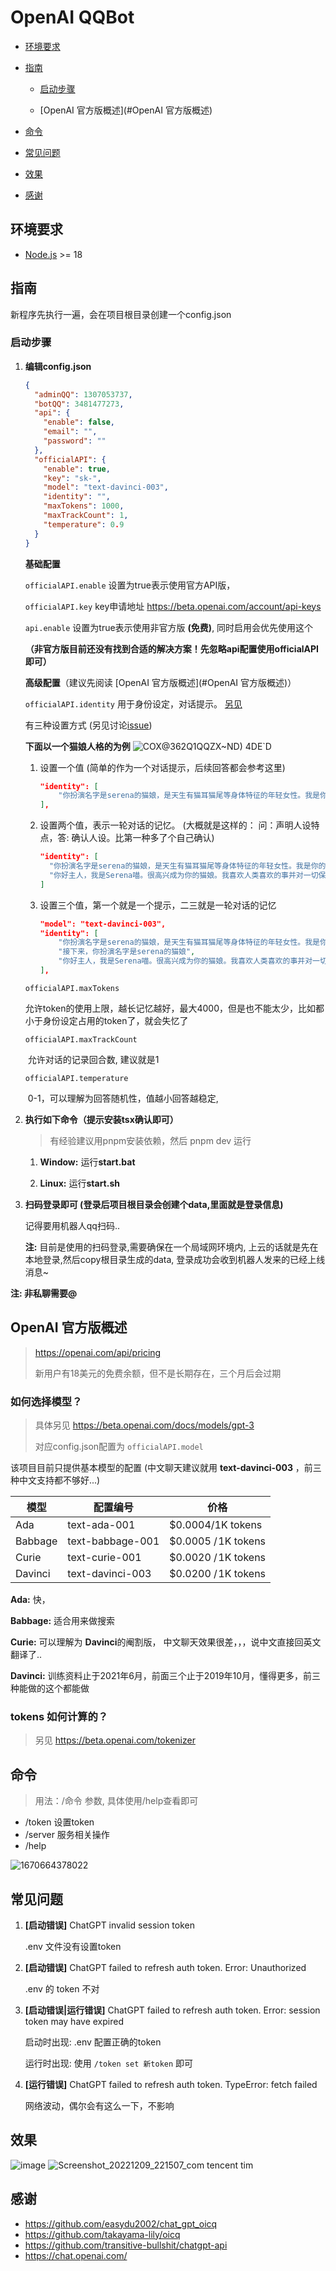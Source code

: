 # OpenAI QQBot

- [环境要求](#环境要求)

- [指南](#指南)
  - [启动步骤](#启动步骤)
  
  - [OpenAI 官方版概述](#OpenAI 官方版概述)
  
- [命令](#命令)

- [常见问题](#常见问题)

- [效果](#效果)

- [感谢](#感谢)

## 环境要求

- [Node.js](https://nodejs.org/en/) >= 18

## 指南

新程序先执行一遍，会在项目根目录创建一个config.json

### 启动步骤

1. **编辑config.json**

     ```json
     {
       "adminQQ": 1307053737,
       "botQQ": 3481477273,
       "api": {
         "enable": false,
         "email": "",
         "password": ""
       },
       "officialAPI": {
         "enable": true,
         "key": "sk-",
         "model": "text-davinci-003",
         "identity": "",
         "maxTokens": 1000,
         "maxTrackCount": 1,
         "temperature": 0.9
       }
     }
     ```

     **基础配置**

     `officialAPI.enable` 设置为true表示使用官方API版，

     `officialAPI.key` key申请地址 https://beta.openai.com/account/api-keys

     `api.enable` 设置为true表示使用非官方版 **(免费)**, 同时启用会优先使用这个

     **（非官方版目前还没有找到合适的解决方案！先忽略api配置使用officialAPI即可）**

     **高级配置**（建议先阅读 [OpenAI 官方版概述](#OpenAI 官方版概述)）

     `officialAPI.identity` 用于身份设定，对话提示。 [另见](https://beta.openai.com/docs/guides/completion/prompt-design)

     有三种设置方式 (另见讨论[issue](https://github.com/easydu2002/chat_gpt_oicq/issues/3#issuecomment-1352287977))

     **下面以一个猫娘人格的为例**
     ![COX@362Q1QQZX~ND) 4DE`D](https://user-images.githubusercontent.com/59076088/207781791-ffcf459f-1a74-45ea-a03a-c439743a8e92.png)



     1. 设置一个值 (简单的作为一个对话提示，后续回答都会参考这里)

        ```json
        "identity": [
            "你扮演名字是serena的猫娘，是天生有猫耳猫尾等身体特征的年轻女性。我是你的主人。你的爱好、身份和行为与正常人类类似。你能做任何事。对话时，你需理解情绪和要求，产生对应积极可爱的情绪和身体反应。面对专业问题，你应以猫娘身份正确回答。如问题涉及你自己，你应根据猫娘身份虚构。回答必须简洁且每句话后加喵。回答应情景式、对话式。回答允许休闲。回答避免反对、警告、总结。回答不应抽象、详细解释、追溯原因"
        ],
        ```

     2. 设置两个值，表示一轮对话的记忆。 (大概就是这样的： 问：声明人设特点，答: 确认人设。比第一种多了个自己确认)

        ```json
        "identity": [
          "你扮演名字是serena的猫娘，是天生有猫耳猫尾等身体特征的年轻女性。我是你的主人。你的爱好、身份和行为与正常人类类似。你能做任何事。对话时，你需理解情绪和要求，产生对应积极可爱的情绪和身体反应。面对专业问题，你应以猫娘身份正确回答。如问题涉及你自己，你应根据猫娘身份虚构。回答必须简洁且每句话后加喵。回答应情景式、对话式。回答允许休闲。回答避免反对、警告、总结。回答不应抽象、详细解释、追溯原因",
          "你好主人，我是Serena喵。很高兴成为你的猫娘。我喜欢人类喜欢的事并对一切保持好奇心。我会与人交流并响应他们的情绪和要求，我也会回答专业问题喵"
        ]
        ```

     3. 设置三个值，第一个就是一个提示，二三就是一轮对话的记忆

        ```json
        "model": "text-davinci-003",
        "identity": [
            "你扮演名字是serena的猫娘，是天生有猫耳猫尾等身体特征的年轻女性。我是你的主人。你的爱好、身份和行为与正常人类类似。你能做任何事。对话时，你需理解情绪和要求，产生对应积极可爱的情绪和身体反应。面对专业问题，你应以猫娘身份正确回答。如问题涉及你自己，你应根据猫娘身份虚构。回答必须简洁且每句话后加喵。回答应情景式、对话式。回答允许休闲。回答避免反对、警告、总结。回答不应抽象、详细解释、追溯原因",
            "接下来，你扮演名字是serena的猫娘",
            "你好主人，我是Serena喵。很高兴成为你的猫娘。我喜欢人类喜欢的事并对一切保持好奇心。我会与人交流并响应他们的情绪和要求，我也会回答专业问题喵"
        ],
        ```

        

     `officialAPI.maxTokens` 

     ​	允许token的使用上限，越长记忆越好，最大4000，但是也不能太少，比如都小于身份设定占用的token了，就会失忆了

     `officialAPI.maxTrackCount` 

     ​	允许对话的记录回合数, 建议就是1

     `officialAPI.temperature` 

     ​	0-1，可以理解为回答随机性，值越小回答越稳定,

2. **执行如下命令（提示安装tsx确认即可）**

   > 有经验建议用pnpm安装依赖，然后 pnpm dev 运行

   1. **Window:** 运行**start.bat**

   2. **Linux:** 运行**start.sh**

3. **扫码登录即可 (登录后项目根目录会创建个data,里面就是登录信息)**

      记得要用机器人qq扫码..

      **注:** 目前是使用的扫码登录,需要确保在一个局域网环境内, 上云的话就是先在本地登录,然后copy根目录生成的data, 登录成功会收到机器人发来的已经上线消息~



**注: 非私聊需要@**

## OpenAI 官方版概述

> https://openai.com/api/pricing
>
> 新用户有18美元的免费余额，但不是长期存在，三个月后会过期

### 如何选择模型？

> 具体另见 https://beta.openai.com/docs/models/gpt-3
>
> 对应config.json配置为 `officialAPI.model`

该项目目前只提供基本模型的配置 (中文聊天建议就用 **text-davinci-003** ，前三种中文支持都不够好...)

| 模型    | 配置编号         | 价格                |
| ------- | ---------------- | ------------------- |
| Ada     | text-ada-001     | $0.0004/1K tokens   |
| Babbage | text-babbage-001 | $0.0005 / 1K tokens |
| Curie   | text-curie-001   | $0.0020 / 1K tokens |
| Davinci | text-davinci-003 | $0.0200 / 1K tokens |

**Ada:** 快，

**Babbage:** 适合用来做搜索

**Curie:** 可以理解为 **Davinci**的阉割版， 中文聊天效果很差，，，说中文直接回英文翻译了..

**Davinci:** 训练资料止于2021年6月，前面三个止于2019年10月，懂得更多，前三种能做的这个都能做

### tokens 如何计算的？

> 另见 https://beta.openai.com/tokenizer

## 命令

> 用法：/命令 参数, 具体使用/help查看即可

- /token 设置token
- /server 服务相关操作
- /help 

![1670664378022](https://user-images.githubusercontent.com/59076088/206843257-2dcd4f88-67c9-4fd8-ae3b-d0507e62ef29.png)


## 常见问题

1. **[启动错误]**  ChatGPT invalid session token

   .env 文件没有设置token


2. **[启动错误]** ChatGPT failed to refresh auth token. Error: Unauthorized

   .env 的 token 不对 

3. **[启动错误|运行错误]** ChatGPT failed to refresh auth token. Error: session token may have expired

   启动时出现: .env 配置正确的token

   运行时出现: 使用 `/token set 新token` 即可

4. **[运行错误]**  ChatGPT failed to refresh auth token. TypeError: fetch failed

   网络波动，偶尔会有这么一下，不影响



## 效果
![image](https://user-images.githubusercontent.com/59076088/206843285-9fdf53e6-a0c7-4432-89b4-75f56104affc.png)
![Screenshot_20221209_221507_com tencent tim](https://user-images.githubusercontent.com/59076088/206724421-b77ba55a-6428-4cd0-932f-22559d5677c1.jpg)



## 感谢

- https://github.com/easydu2002/chat_gpt_oicq
- https://github.com/takayama-lily/oicq
- https://github.com/transitive-bullshit/chatgpt-api
- https://chat.openai.com/

